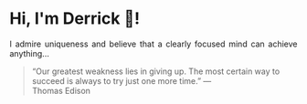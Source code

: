 # Hi, I'm Derrick 👋!
<p align="justify">I admire uniqueness and believe that a clearly focused mind can achieve anything...</p> 
<!-- #quote-start -->
<blockquote>&ldquo;Our greatest weakness lies in giving up. The most certain way to succeed is always to try just one more time.&rdquo; &mdash; <footer>Thomas Edison</footer></blockquote>
<!-- #quote-end -->

